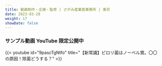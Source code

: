 ```yaml
---
title: 動画制作・企画・監修 | さがみ産業医事務所 | 東京
date: 2023-03-28
weight: 17
showDate: false
---
```


### サンプル動画 **YouTube** 限定公開中

{{< youtube 
id="9pascTgNtfo" title="【新常識】ピロリ菌はノーベル賞。〇〇の原因！除菌どうする？" >}}
